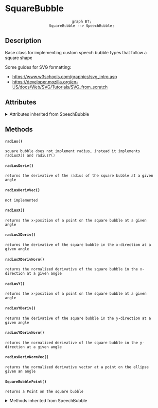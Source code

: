 # SquareBubble

<div style="text-align:center">

```mermaid
graph BT;
SquareBubble --> SpeechBubble;
```

</div>

## Description

Base class for implementing custom speech bubble types that follow a square shape

Some guides for SVG formatting:
- https://www.w3schools.com/graphics/svg_intro.asp
- https://developer.mozilla.org/en-US/docs/Web/SVG/Tutorials/SVG_from_scratch

## Attributes

<details>

<summary>Attributes inherited from SpeechBubble</summary>

- `_width` float
- `_height` float
- `_tailAnglePosition` float
- `_tailWidth` float
- `_tailLength` float

</details>

## Methods

#### `radius()`
    square bubble does not implement radius, instead it implements radiusX() and radiusY()

#### `radiusDeriv()`
    returns the derivative of the radius of the square bubble at a given angle

#### `radiusDerivVec()`
    not implemented

#### `radiusX()`
    returns the x-position of a point on the square bubble at a given angle

#### `radiusXDeriv()`
    returns the derivative of the square bubble in the x-direction at a given angle

#### `radiusXDerivNorm()`
    returns the normalized derivative of the square bubble in the x-direction at a given angle

#### `radiusY()`
    returns the x-position of a point on the square bubble at a given angle

#### `radiusYDeriv()`
    returns the derivative of the square bubble in the y-direction at a given angle

#### `radiusYDerivNorm()`
    returns the normalized derivative of the square bubble in the y-direction at a given angle

#### `radiusDerivNormVec()`
    returns the normalized derivative vector at a point on the ellipse given an angle

#### `SquareBubblePoint()`
    returns a Point on the square bubble

<details>

<summary>Methods inherited from SpeechBubble</summary>

#### `clear()`
    resets all attributes to zero

#### `getPreview()`
    not implemented

#### `height()`
    returns the height of the bubble

#### `radius()`
    not implemented

#### `radiusDeriv()`
    not implemented

#### `radiusXDeriv()`
    not implemented

#### `radiusXDerivNorm()`
    not implemented

#### `radiusYDeriv()`
    not implemented

#### `radiusYDerivNorm()`
    not implemented

#### `setHeight()`
    sets the height of the bubble

#### `setTailAnglePosition()`
    sets the angle position of the bubble tail

#### `setTailLength()`
    sets the length of the bubble tail

#### `setTailWidth()`
    sets the width of the bubble tail

#### `setup()`
    a method to initialize all the attributes at once

#### `setWidth()`
    sets the width of the bubble

#### `tailAnglePosition()`
    returns the angle position of the bubble tail

#### `tailLength()`
    returns the length of the bubble tail

#### `tailWidth()`
    returns the width of the bubble tail

#### `width()`
    returns the width of the bubble

</details>